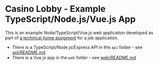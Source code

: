 # Casino Lobby - Example TypeScript/Node.js/Vue.js App

This is an example Node/TypeScript/Vue.js web application developed as part of
[a technical home assigment](ASSIGNMENT.md) for a job application.

* There is a TypeScript/Node.js/Express API in the `api` folder - see [api/README.md](api/README.md)
* There is a Vue.js app in the `web` folder - see [web/README.md](web/README.md)
